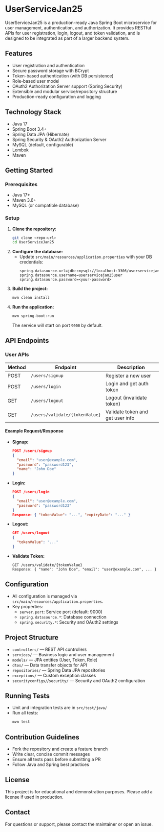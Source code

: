 # UserServiceJan25

UserServiceJan25 is a production-ready Java Spring Boot microservice for user management, authentication, and authorization. It provides RESTful APIs for user registration, login, logout, and token validation, and is designed to be integrated as part of a larger backend system.

## Features
- User registration and authentication
- Secure password storage with BCrypt
- Token-based authentication (with DB persistence)
- Role-based user model
- OAuth2 Authorization Server support (Spring Security)
- Extensible and modular service/repository structure
- Production-ready configuration and logging

## Technology Stack
- Java 17
- Spring Boot 3.4+
- Spring Data JPA (Hibernate)
- Spring Security & OAuth2 Authorization Server
- MySQL (default, configurable)
- Lombok
- Maven

## Getting Started

### Prerequisites
- Java 17+
- Maven 3.6+
- MySQL (or compatible database)

### Setup
1. **Clone the repository:**
   ```bash
   git clone <repo-url>
   cd UserServiceJan25
   ```
2. **Configure the database:**
    - Update `src/main/resources/application.properties` with your DB credentials:
      ```properties
      spring.datasource.url=jdbc:mysql://localhost:3306/userservicejan25
      spring.datasource.username=userservicejan25user
      spring.datasource.password=<your-password>
      ```
3. **Build the project:**
   ```bash
   mvn clean install
   ```
4. **Run the application:**
   ```bash
   mvn spring-boot:run
   ```
   The service will start on port `9000` by default.

## API Endpoints

### User APIs
| Method | Endpoint                | Description                |
|--------|-------------------------|----------------------------|
| POST   | `/users/signup`         | Register a new user        |
| POST   | `/users/login`          | Login and get auth token   |
| GET    | `/users/logout`         | Logout (invalidate token)  |
| GET    | `/users/validate/{tokenValue}` | Validate token and get user info |

#### Example Request/Response
- **Signup:**
  ```json
  POST /users/signup
  {
    "email": "user@example.com",
    "password": "password123",
    "name": "John Doe"
  }
  ```
- **Login:**
  ```json
  POST /users/login
  {
    "email": "user@example.com",
    "password": "password123"
  }
  Response: { "tokenValue": "...", "expiryDate": "..." }
  ```
- **Logout:**
  ```json
  GET /users/logout
  {
    "tokenValue": "..."
  }
  ```
- **Validate Token:**
  ```
  GET /users/validate/{tokenValue}
  Response: { "name": "John Doe", "email": "user@example.com", ... }
  ```

## Configuration
- All configuration is managed via `src/main/resources/application.properties`.
- Key properties:
    - `server.port`: Service port (default: 9000)
    - `spring.datasource.*`: Database connection
    - `spring.security.*`: Security and OAuth2 settings

## Project Structure
- `controllers/`    — REST API controllers
- `services/`       — Business logic and user management
- `models/`         — JPA entities (User, Token, Role)
- `dtos/`           — Data transfer objects for API
- `repositories/`   — Spring Data JPA repositories
- `exceptions/`     — Custom exception classes
- `securityconfigs/`/`security/` — Security and OAuth2 configuration

## Running Tests
- Unit and integration tests are in `src/test/java/`
- Run all tests:
  ```bash
  mvn test
  ```

## Contribution Guidelines
- Fork the repository and create a feature branch
- Write clear, concise commit messages
- Ensure all tests pass before submitting a PR
- Follow Java and Spring best practices

## License
This project is for educational and demonstration purposes. Please add a license if used in production.

## Contact
For questions or support, please contact the maintainer or open an issue. 